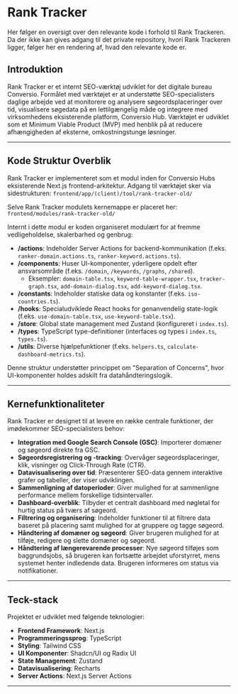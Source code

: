 # Rank Tracker

Her følger en oversigt over den relevante kode i forhold til Rank Trackeren. Da der ikke kan gives adgang til det private repository, hvori Rank Trackeren ligger, følger her en rendering af, hvad den relevante kode er.

## Introduktion

Rank Tracker er et internt SEO-værktøj udviklet for det digitale bureau Conversio. Formålet med værktøjet er at understøtte SEO-specialisters daglige arbejde ved at monitorere og analysere søgeordsplaceringer over tid, visualisere søgedata på en lettilgængelig måde og integrere med virksomhedens eksisterende platform, Conversio Hub. Værktøjet er udviklet som et Minimum Viable Product (MVP) med henblik på at reducere afhængigheden af eksterne, omkostningstunge løsninger.

---

## Kode Struktur Overblik

Rank Tracker er implementeret som et modul inden for Conversio Hubs eksisterende Next.js frontend-arkitektur. Adgang til værktøjet sker via sidestrukturen:
`frontend/app/(client)/tool/rank-tracker-old/`

Selve Rank Tracker modulets kernemappe er placeret her:
`frontend/modules/rank-tracker-old/`

Internt i dette modul er koden organiseret modulært for at fremme vedligeholdelse, skalerbarhed og genbrug:

* **/actions**: Indeholder Server Actions for backend-kommunikation (f.eks. `ranker-domain.actions.ts`, `ranker-keyword.actions.ts`).
* **/components**: Huser UI-komponenter, yderligere opdelt efter ansvarsområde (f.eks. `/domain`, `/keywords`, `/graphs`, `/shared`).
    * Eksempler: `domain-table.tsx`, `keyword-table-wrapper.tsx`, `tracker-graph.tsx`, `add-domain-dialog.tsx`, `add-keyword-dialog.tsx`.
* **/constants**: Indeholder statiske data og konstanter (f.eks. `iso-countries.ts`).
* **/hooks**: Specialudviklede React hooks for genanvendelig state-logik (f.eks. `use-domain-table.tsx`, `use-keyword-table.tsx`).
* **/store**: Global state management med Zustand (konfigureret i `index.ts`).
* **/types**: TypeScript type-definitioner (interfaces og types i `index.ts`, `types.ts`).
* **/utils**: Diverse hjælpefunktioner (f.eks. `helpers.ts`, `calculate-dashboard-metrics.ts`).

Denne struktur understøtter princippet om "Separation of Concerns", hvor UI-komponenter holdes adskilt fra datahåndteringslogik.

---

## Kernefunktionaliteter

Rank Tracker er designet til at levere en række centrale funktioner, der imødekommer SEO-specialisters behov:

* **Integration med Google Search Console (GSC)**: Importerer domæner og søgeord direkte fra GSC.
* **Søgeordsregistrering og -tracking**: Overvåger søgeordsplaceringer, klik, visninger og Click-Through Rate (CTR).
* **Datavisualisering over tid**: Præsenterer SEO-data gennem interaktive grafer og tabeller, der viser udviklingen.
* **Sammenligning af datoperioder**: Giver mulighed for at sammenligne performance mellem forskellige tidsintervaller.
* **Dashboard-overblik**: Tilbyder et centralt dashboard med nøgletal for hurtig status på tværs af søgeord.
* **Filtrering og organisering**: Indeholder funktioner til at filtrere data baseret på placering samt mulighed for at gruppere og tagge søgeord.
* **Håndtering af domæner og søgeord**: Giver brugeren mulighed for at tilføje, redigere og slette domæner og søgeord.
* **Håndtering af længerevarende processer**: Nye søgeord tilføjes som baggrundsjobs, så brugeren kan fortsætte arbejdet uforstyrret, mens systemet henter indledende data. Brugeren informeres om status via notifikationer.

---

## Teck-stack

Projektet er udviklet med følgende teknologier:

* **Frontend Framework**: Next.js
* **Programmeringssprog**: TypeScript
* **Styling**: Tailwind CSS
* **UI Komponenter**: Shadcn/UI og Radix UI
* **State Management**: Zustand
* **Datavisualisering**: Recharts
* **Server Actions**: Next.js Server Actions

---
